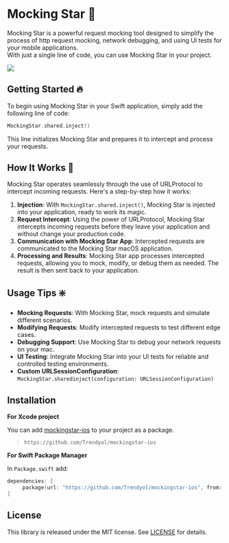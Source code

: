 # Mocking Star 🌟

Mocking Star is a powerful request mocking tool designed to simplify the process of http request mocking, network debugging, and using UI tests for your mobile applications. <br>
With just a single line of code, you can use Mocking Star in your project.

![](https://github.com/Trendyol/mockingstar-ios/blob/main/MockingStarExample/MockingStarDemo.gif)

## Getting Started 🔥
To begin using Mocking Star in your Swift application, simply add the following line of code:

```swift
MockingStar.shared.inject()

```
This line initializes Mocking Star and prepares it to intercept and process your requests.

## How It Works 🚀
Mocking Star operates seamlessly through the use of URLProtocol to intercept incoming requests. Here's a step-by-step how it works:

1. **Injection**: With `MockingStar.shared.inject()`, Mocking Star is injected into your application, ready to work its magic.
2. **Request Intercept**: Using the power of URLProtocol, Mocking Star intercepts incoming requests before they leave your application and without change your production code.
3. **Communication with Mocking Star App**: Intercepted requests are communicated to the Mocking Star macOS application.
4. **Processing and Results**: Mocking Star app processes intercepted requests, allowing you to mock, modify, or debug them as needed. The result is then sent back to your application.

## Usage Tips ❇️
- **Mocking Requests**: With Mocking Star, mock requests and simulate different scenarios.
- **Modifying Requests**: Modify intercepted requests to test different edge cases.
- **Debugging Support**: Use Mocking Star to debug your network requests on your mac.
- **UI Testing**: Integrate Mocking Star into your UI tests for reliable and controlled testing environments.
- **Custom URLSessionConfiguration**: `MockingStar.sharedinject(configuration: URLSessionConfiguration)`

## Installation 
**For Xcode project**

You can add [mockingstar-ios](https://github.com/Trendyol/mockingstar-ios) to your project as a package.

> `https://github.com/Trendyol/mockingstar-ios`

**For Swift Package Manager**

In `Package.swift` add:

``` swift
dependencies: [
    .package(url: "https://github.com/Trendyol/mockingstar-ios", from: "1.0.0"),
]
```

## License

This library is released under the MIT license. See [LICENSE](LICENSE) for details.
